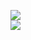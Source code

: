 [![](https://img.shields.io/badge/Made%20With-Github%20Spray-lightgrey.svg?style=for-the-badge&logo=github)](https://github.com/Annihil/github-spray#14241)  
[![](https://i.imgur.com/2DrTn0Z.gif)](https://github.com/Annihil/github-spray)